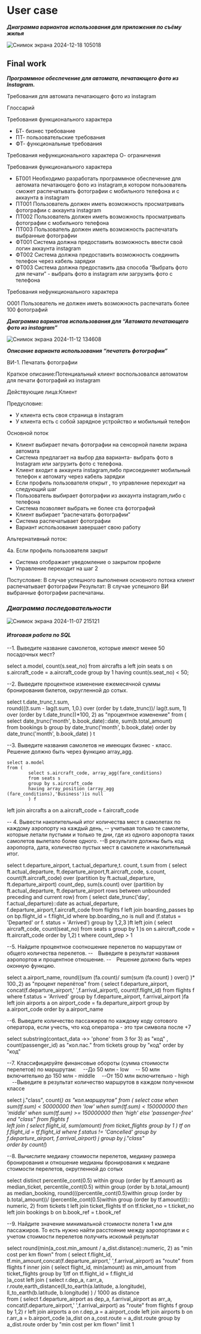 # User case
***Диаграмма вариантов использования для приложения по съёму жилья***

![Снимок экрана 2024-12-18 105018](https://github.com/user-attachments/assets/f6f17ee7-e0af-4537-9662-cacb27c643d2)


## Final work


***Программное обеспечение для автомата, печатающего фото из Instagram.***

Требования для автомата печатающего фото из instagram

Глоссарий

Требования функционального характера
+ БТ- бизнес требование
+ ПТ- пользовательские требования
+ ФТ- функциональные требования

Требования нефункционального характера
О- ограничения

Требования функционального характера

- БТ001 Необходимо разработать программное обеспечение для автомата печатающего фото из instagram,в котором пользователь сможет распечатывать фотографии с мобильного телефона и с аккаунта в instagram
- ПТ001 Пользователь должен иметь возможность просматривать фотографии с аккаунта instagram 
- ПТ002 Пользователь должен иметь возможность просматривать фотографии с мобильного телефона
- ПТ003 Пользователь должен иметь возможность распечатать выбранные фотографии 
- ФТ001 Система должна предоставить возможность ввести свой логин  аккаунта instagram
- ФТ002 Система должна предоставить возможность соединить телефон  через кабель зарядки
- ФТ003 Система должна предоставить  два способа “Выбрать фото для печати” - выбрать фото в instagram или загрузить фото с телефона

Требования нефункционального характера

О001 Пользователь не должен иметь возможность распечатать более 100 фотографий




***Диаграмма вариантов использования для “Автомата печатающего фото из instagram”***



![Снимок экрана 2024-11-12 134608](https://github.com/user-attachments/assets/3bee6786-05c6-4d62-b5cc-79f07463ce33)



***Описание варианта использования “печатать фотографии”***

ВИ-1. Печатать фотографии

Краткое описание:Потенциальный клиент воспользовался автоматом для печати фотографий из instagram  

Действующие лица:Клиент

Предусловие:
- У клиента есть своя страница в instagram
- У клиента есть с собой зарядное устройство и мобильный телефон

Основной поток

* Клиент выбирает печать фотографии на сенсорной панели экрана автомата
* Система предлагает на выбор два варианта-  выбрать фото в Instagram или загрузить фото с телефона.
* Клиент входит в аккаунта instagram,либо присоединяет мобильный телефон к автомату через кабель зарядки  
* Если профиль пользователя открыт , то управление переходит на следующий шаг
* Пользователь выбирает фотографии из аккаунта instagram,либо с телефона
* Система позволяет выбрать не более ста фотографий
* Клиент выбирает “распечатать фотографии”
* Система распечатывает фотографии
* Вариант использования завершает свою работу

Альтернативный поток:

4а. Если профиль пользователя закрыт
- Система отображает уведомление  о закрытом профиле
- Управление переходит на шаг 2

Постусловие:
В случае успешного выполнения основного потока клиент распечатывает фотографии
Результат:
В случае успешного ВИ выбранные фотографии распечатаны.

### ***Диаграмма последовательности***

 ![Снимок экрана 2024-11-07 215121](https://github.com/user-attachments/assets/972fc04b-25b8-4684-b2c6-d46af43bd022)
 

#### ***Итоговая работа по SQL***

--1. Выведите название самолетов, которые имеют менее 50 посадочных мест?

select  a.model, count(s.seat_no)
from aircrafts a 
left join seats s on s.aircraft_code = a.aircraft_code 
group by 1
having count(s.seat_no) < 50;

--2. Выведите процентное изменение ежемесячной суммы бронирования билетов, округленной до сотых.

select t.date_trunc,t.sum,   
    round(((t.sum - lag(t.sum, 1,0.) over (order by t.date_trunc))/ 
       lag(t.sum, 1) over (order by t.date_trunc))*100, 2) as "процентное изменение"
from (
	select date_trunc('month', b.book_date)::date, sum(b.total_amount)   
	from bookings b
	group by date_trunc('month', b.book_date)
	order by date_trunc('month', b.book_date)
	) t


--3. Выведите названия самолетов не имеющих бизнес - класс. Решение должно быть через функцию array_agg.
	
	select a.model 
    from (
			select s.aircraft_code, array_agg(fare_conditions) 
			from seats s 
			group by s.aircraft_code
			having array_position (array_agg (fare_conditions),'Business')is null
			) f
left join aircrafts a on a.aircraft_code = f.aircraft_code

-- 4. Вывести накопительный итог количества мест в самолетах по каждому аэропорту на каждый день,
-- учитывая только те самолеты, которые летали пустыми и только те дни, где из одного аэропорта таких самолетов вылетало более одного.
--В результате должны быть код аэропорта, дата, количество пустых мест в самолете и накопительный итог.

select t.departure_airport, t.actual_departure,t. count, t.sum
from (
   select ft.actual_departure, ft.departure_airport,ft.aircraft_code, s.count,
       count(ft.aircraft_code) over (partition by ft.actual_departure, ft.departure_airport) count_dep,
       sum(s.count) over (partition by ft.actual_departure, ft.departure_airport rows between unbounded preceding and current row)
   from (
      select date_trunc('day', f.actual_departure)::date as actual_departure,
      f.departure_airport,f.aircraft_code
      from flights f 
      left join boarding_passes bp on bp.flight_id = f.flight_id
      where bp.boarding_no is null and (f.status = 'Departed' or f. status = 'Arrived')
      group by 1,2,3
      )ft
    left join (
              select aircraft_code, count(seat_no)
              from seats s
              group by 1 )s
              on s.aircraft_code = ft.aircraft_code
    order by 1,2) t 
where count_dep > 1    
              
              
--5. Найдите процентное соотношение перелетов по маршрутам от общего количества перелетов.
-- Выведите в результат названия аэропортов и процентное отношение.
-- Решение должно быть через оконную функцию.

select a.airport_name, round((sum (fa.count)/
sum(sum (fa.count) ) over() )* 100.,2)  as "процент перелётов"
from (
      select f.departure_airport, concat(f.departure_airport,' ',f.arrival_airport), count(f.flight_id)
      from flights f 
      where f.status = 'Arrived'
      group by f.departure_airport, f.arrival_airport 
      )fa
      left join airports a on airport_code = fa.departure_airport
      group by a.airport_code 
      order by a.airport_name
      
--6. Выведите количество пассажиров по каждому коду сотового оператора, если учесть, что код оператора - это три символа после +7
      
select substring(contact_data ->> 'phone' from 3 for 3) as "код"  , count(passenger_id) as "кол.пас."
from tickets 
group by "код" 
order by "код"   

--7. Классифицируйте финансовые обороты (сумма стоимости перелетов) по маршрутам:
 --До 50 млн - low
 -- 50 млн включительно до 150 млн - middle
 --От 150 млн включительно - high
 --Выведите в результат количество маршрутов в каждом полученном классе


select j."class", count(*) as "кол.маршрутов"
from (
     select   case
			when sum(tf.sum) < 50000000 then 'low'
			when sum(tf.sum) < 150000000 then 'middle'
			when sum(tf.sum) >= 150000000 then 'high'
			else 'passenger-free'
            end "class"
	 from flights f   
 left join (
	     select flight_id, sum(amount)
	     from ticket_flights 
	     group by 1 ) tf
    on f.flight_id = tf.flight_id
    where f.status != 'Cancelled'
    group by f.departure_airport, f.arrival_airport) j 
group by j."class"    
order by count(*)    
 
   
--8. Вычислите медиану стоимости перелетов, медиану размера бронирования и отношение медианы бронирования к медиане стоимости перелетов, округленной до сотых
			
 select distinct percentile_cont(0.5) within group (order by tf.amount) as median_ticket,
                 percentile_cont(0.5) within group (order by b.total_amount) as median_booking,
                 round(((percentile_cont(0.5)within group (order by b.total_amount))/
                 (percentile_cont(0.5)within group (order by tf.amount))):: numeric, 2) 
from tickets t 
left join ticket_flights tf on tf.ticket_no = t.ticket_no 
left join bookings b on b.book_ref = t.book_ref 


--9. Найдите значение минимальной стоимости полета 1 км для пассажиров. То есть нужно найти расстояние между аэропортами и с учетом стоимости перелетов получить искомый результат

select round(min(a_cost.min_amount / a_dist.distance)::numeric, 2) as "min cost per km flown"
from (
    select f.flight_id, tf.min_amount,concat(f.departure_airport,' ',f.arrival_airport) as "route"
    from flights f 
    inner join (
          select flight_id, min(amount) as min_amount
          from ticket_flights 
          group by 1)tf
    on tf.flight_id = f.flight_id      
)a_cost
left join (
     select r.dep_a, r.arr_a, r.route,earth_distance(ll_to_earth(a.latitude, a.longitude),
            ll_to_earth(b.latitude, b.longitude) ) / 1000 as distance  
     from (
          select  f.departure_airport as dep_a, f.arrival_airport as arr_a,
          concat(f.departure_airport,' ',f.arrival_airport) as "route"
          from flights f
          group by 1,2) r
      left join airports a on r.dep_a = a.airport_code 
      left join airports b on r.arr_a = b.airport_code 
  )a_dist
  on a_cost.route = a_dist.route
  group by a_dist.route
  order by "min cost per km flown"
  limit 1

